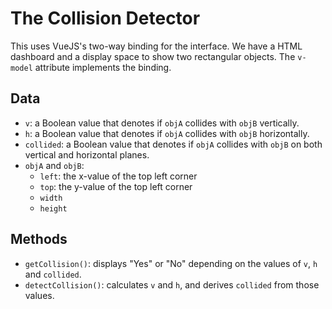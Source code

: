 # The Collision Detector
This uses VueJS's two-way binding for the interface. We have a HTML dashboard and a display space to show two rectangular objects. The `v-model` attribute implements the binding.

## Data
- `v`: a Boolean value that denotes if `objA` collides with `objB` vertically.
- `h`: a Boolean value that denotes if `objA` collides with `objB` horizontally.
- `collided`: a Boolean value that denotes if `objA` collides with `objB` on both vertical and horizontal planes.
- `objA` and `objB`:
    - `left`: the x-value of the top left corner
    - `top`: the y-value of the top left corner
    - `width`
    - `height`

## Methods
- `getCollision()`: displays "Yes" or "No" depending on the values of `v`, `h` and `collided`.
- `detectCollision()`: calculates `v` and `h`, and derives `collided` from those values.
